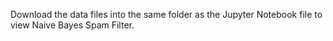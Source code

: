 Download the data files into the same folder as the Jupyter Notebook file to view Naive Bayes Spam Filter. 
